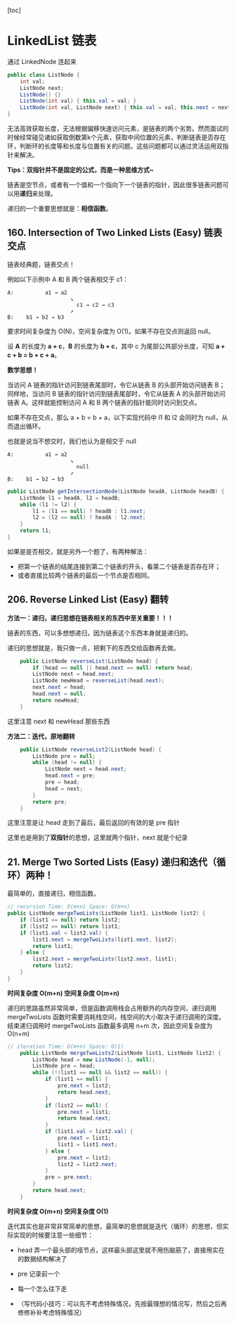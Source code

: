 [toc]

# LinkedList 链表

通过 LinkedNode 连起来

```java
public class ListNode {
    int val;
    ListNode next;
    ListNode() {}
    ListNode(int val) { this.val = val; }
    ListNode(int val, ListNode next) { this.val = val; this.next = next; }
}
```

无法高效获取长度，无法根据偏移快速访问元素，是链表的两个劣势。然而面试的时候经常碰见诸如获取倒数第k个元素，获取中间位置的元素，判断链表是否存在环，判断环的长度等和长度与位置有关的问题。这些问题都可以通过灵活运用双指针来解决。

**Tips：双指针并不是固定的公式，而是一种思维方式~**

链表是空节点，或者有一个值和一个指向下一个链表的指针，因此很多链表问题可以用**递归**来处理。

递归的一个重要思想就是：**相信函数**。



## 160. Intersection of Two Linked Lists (Easy) 链表交点

链表经典题，链表交点！

例如以下示例中 A 和 B 两个链表相交于 c1：

```
A:          a1 → a2
                    ↘
                      c1 → c2 → c3
                    ↗
B:    b1 → b2 → b3
```

要求时间复杂度为 O(N)，空间复杂度为 O(1)。如果不存在交点则返回 null。

设 **A** 的长度为 **a + c**，**B** 的长度为 **b + c**，其中 c 为尾部公共部分长度，可知 **a + c + b = b + c + a**。

**数学思想！**

当访问 A 链表的指针访问到链表尾部时，令它从链表 B 的头部开始访问链表 B；同样地，当访问 B 链表的指针访问到链表尾部时，令它从链表 A 的头部开始访问链表 A。这样就能控制访问 A 和 B 两个链表的指针能同时访问到交点。

如果不存在交点，那么 a + b = b + a，以下实现代码中 l1 和 l2 会同时为 null，从而退出循环。

也就是说当不想交时，我们也认为是相交于 null

```
A:          a1 → a2
                    ↘
                      null
                    ↗
B:    b1 → b2 → b3
```

```java
public ListNode getIntersectionNode(ListNode headA, ListNode headB) {
    ListNode l1 = headA, l2 = headB;
    while (l1 != l2) {
        l1 = (l1 == null) ? headB : l1.next;
        l2 = (l2 == null) ? headA : l2.next;
    }
    return l1;
}
```

如果是是否相交，就是另外一个题了，有两种解法：

- 把第一个链表的结尾连接到第二个链表的开头，看第二个链表是否存在环；
- 或者直接比较两个链表的最后一个节点是否相同。



## 206. Reverse Linked List (Easy) 翻转

**方法一：递归，递归思想在链表相关的东西中至关重要！！！**

链表的东西，可以多想想递归，因为链表这个东西本身就是递归的。

递归的思想就是，我只做一点，把剩下的东西交给函数再去做。

```java
    public ListNode reverseList(ListNode head) {
        if (head == null || head.next == null) return head;
        ListNode next = head.next;
        ListNode newHead = reverseList(head.next);
        next.next = head;
        head.next = null;
        return newHead;
    }
```

这里注意 next 和 newHead 那些东西

**方法二：迭代，原地翻转**

```java
    public ListNode reverseList2(ListNode head) {
        ListNode pre = null;
        while (head != null) {
            ListNode next = head.next;
            head.next = pre;
            pre = head;
            head = next;
        }
        return pre;
    }
```

这里注意是让 head 走到了最后，最后返回的有效的是 pre 指针

这里也是用到了**双指针**的思想，这里就两个指针，next 就是个纪录



## 21. Merge Two Sorted Lists (Easy) 递归和迭代（循环）两种！

最简单的，直接递归，相信函数。

```java
// recursion Time: O(m+n) Space: O(m+n)
public ListNode mergeTwoLists(ListNode list1, ListNode list2) {
    if (list1 == null) return list2;
    if (list2 == null) return list1;
    if (list1.val < list2.val) {
        list1.next = mergeTwoLists(list1.next, list2);
        return list1;
    } else {
        list2.next = mergeTwoLists(list2.next, list1);
        return list2;
    }
}
```

**时间复杂度 O(m+n) 空间复杂度 O(m+n)**

递归的思路虽然非常简单，但是函数调用栈会占用额外的内存空间，递归调用 mergeTwoLists 函数时需要消耗栈空间，栈空间的大小取决于递归调用的深度。结束递归调用时 mergeTwoLists 函数最多调用 n+m 次，因此空间复杂度为 O(n+m)

```java
// iteration Time: O(m+n) Space: O(1)
    public ListNode mergeTwoLists2(ListNode list1, ListNode list2) {
        ListNode head = new ListNode(-1, null);
        ListNode pre = head;
        while (!(list1 == null && list2 == null)) {
            if (list1 == null) {
                pre.next = list2;
                return head.next;
            }
            if (list2 == null) {
                pre.next = list1;
                return head.next;
            }
            if (list1.val < list2.val) {
                pre.next = list1;
                list1 = list1.next;
            } else {
                pre.next = list2;
                list2 = list2.next;
            }
            pre = pre.next;
        }
        return head.next;
    }
```

**时间复杂度 O(m+n) 空间复杂度 O(1)**

迭代其实也是非常非常简单的思想，最简单的思想就是迭代（循环）的思想，但实际实现的时候要注意一些细节：

* head 弄一个最头部的哑节点，这样最头部这里就不用伤脑筋了，直接用实在的数据结构解决了

* pre 记录前一个
* 每一个怎么往下走
* （写代码小技巧：可以先不考虑特殊情况，先按最理想的情况写，然后之后再修修补补考虑特殊情况）



